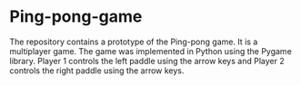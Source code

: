# Ping-pong-game

The repository contains a prototype of the Ping-pong game. It is a multiplayer game.
The game was implemented in Python using the Pygame library.
Player 1 controls the left paddle using the arrow keys and Player 2 controls the right paddle using the arrow keys.
